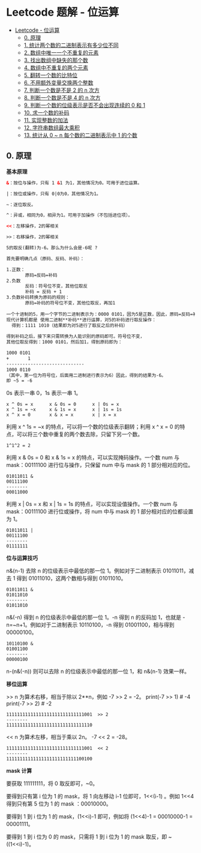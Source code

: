 # Leetcode 题解 - 位运算
<!-- GFM-TOC -->
* [Leetcode - 位运算](#leetcode---位运算)
    * [0. 原理](#0-原理)
    * [1. 统计两个数的二进制表示有多少位不同](#1-统计两个数的二进制表示有多少位不同)
    * [2. 数组中唯一一个不重复的元素](#2-数组中唯一一个不重复的元素)
    * [3. 找出数组中缺失的那个数](#3-找出数组中缺失的那个数)
    * [4. 数组中不重复的两个元素](#4-数组中不重复的两个元素)
    * [5. 翻转一个数的比特位](#5-翻转一个数的比特位)
    * [6. 不用额外变量交换两个整数](#6-不用额外变量交换两个整数)
    * [7. 判断一个数是不是 2 的 n 次方](#7-判断一个数是不是-2-的-n-次方)
    * [8.  判断一个数是不是 4 的 n 次方](#8--判断一个数是不是-4-的-n-次方)
    * [9. 判断一个数的位级表示是否不会出现连续的 0 和 1](#9-判断一个数的位级表示是否不会出现连续的-0-和-1)
    * [10. 求一个数的补码](#10-求一个数的补码)
    * [11. 实现整数的加法](#11-实现整数的加法)
    * [12. 字符串数组最大乘积](#12-字符串数组最大乘积)
    * [13. 统计从 0 \~ n 每个数的二进制表示中 1 的个数](#13-统计从-0-\~-n-每个数的二进制表示中-1-的个数)
<!-- GFM-TOC -->


## 0. 原理

**基本原理** 

```html
&：按位与操作，只有 1 &1 为1，其他情况为0。可用于进位运算。

|：按位或操作，只有 0|0为0，其他情况为1。

~：逐位取反。

^：异或，相同为0，相异为1。可用于加操作（不包括进位项）。

<<：左移操作，2的幂相关

>>：右移操作，2的幂相关

5的取反(翻转)为-6。那么为什么会是-6呢 ?

首先要明确几点（原码、反码、补码）：

1.正数：
       原码=反码=补码
2.负数
       反码：符号位不变，其他位取反
       补码 = 反码 + 1
3.负数补码转换为原码的规则：
       原码=补码的符号位不变，其他位取反，再加1
       
一个十进制的5，用一个字节的二进制表示为：0000 0101，因为5是正数，因此，原码=反码=补码，
现代计算机都是 使用二进制**补码**进行运算，对5的补码进行取反操作：
  得到：1111 1010（结果即为对5进行了取反之后的补码）
  
得到补码之后，接下来只需转换为人能识别的原码即可。符号位不变，
其他位取反得到：1000 0101，然后加1，得到原码即为：

1000 0101
+       1
-----------------------------
1000 0110
（其中，第一位为符号位，后面用二进制进行表示为6）因此，得到的结果为-6。
即 ~5 = -6

```


0s 表示一串 0，1s 表示一串 1。

```
x ^ 0s = x      x & 0s = 0      x | 0s = x
x ^ 1s = ~x     x & 1s = x      x | 1s = 1s
x ^ x = 0       x & x = x       x | x = x
```

利用 x ^ 1s = \~x 的特点，可以将一个数的位级表示翻转；利用 x ^ x = 0 的特点，可以将三个数中重复的两个数去除，只留下另一个数。

```
1^1^2 = 2
```

利用 x & 0s = 0 和 x & 1s = x 的特点，可以实现掩码操作。一个数 num 与 mask：00111100 进行位与操作，只保留 num 中与 mask 的 1 部分相对应的位。

```
01011011 &
00111100
--------
00011000
```

利用 x | 0s = x 和 x | 1s = 1s 的特点，可以实现设值操作。一个数 num 与 mask：00111100 进行位或操作，将 num 中与 mask 的 1 部分相对应的位都设置为 1。

```
01011011 |
00111100
--------
01111111
```

**位与运算技巧** 

n&(n-1) 去除 n 的位级表示中最低的那一位 1。例如对于二进制表示 01011011，减去 1 得到 01011010，这两个数相与得到 01011010。

```
01011011 &
01011010
--------
01011010
```

n&(-n) 得到 n 的位级表示中最低的那一位 1。-n 得到 n 的反码加 1，也就是 -n=\~n+1。例如对于二进制表示 10110100，-n 得到 01001100，相与得到 00000100。

```
10110100 &
01001100
--------
00000100
```

n-(n&(-n)) 则可以去除 n 的位级表示中最低的那一位 1，和 n&(n-1) 效果一样。

**移位运算** 

\>\> n 为算术右移，相当于除以 2**n，例如 -7 >> 2 = -2。 print(-7 >> 1) # -4      print(-7 >> 2) # -2


```
11111111111111111111111111111001  >> 2
--------
11111111111111111111111111111110
```

<< n 为算术左移，相当于乘以 2n。  -7 << 2 = -28。

```
11111111111111111111111111111001  << 2
--------
11111111111111111111111111100100
```

**mask 计算** 

要获取 111111111，将 0 取反即可，\~0。

要得到只有第 i 位为 1 的 mask，将 1 向左移动 i-1 位即可，1<<(i-1) 。例如 1<<4 得到只有第 5 位为 1 的 mask ：00010000。

要得到 1 到 i 位为 1 的 mask，(1<<i)-1 即可，例如将 (1<<4)-1 = 00010000-1 = 00001111。

要得到 1 到 i 位为 0 的 mask，只需将 1 到 i 位为 1 的 mask 取反，即 ~((1<<i)-1)。
